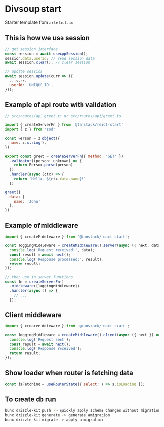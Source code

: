# Divsoup start

Starter template from `artefact.io`

## This is how we use session

```js
// get session interface
const session = await useAppSession();
session.data.userId; // read session data
await session.clear(); // clear session

// update session
await session.update(curr => ({
  ...curr,
  userId: 'UNIQUE_ID',
}));
```

## Example of api route with validation

```js
// src/routes/api.greet.ts or src/routes/api/greet.ts

import { createServerFn } from '@tanstack/react-start'
import { z } from 'zod'

const Person = z.object({
  name: z.string(),
})

export const greet = createServerFn({ method: 'GET' })
  .validator((person: unknown) => {
    return Person.parse(person)
  })
  .handler(async (ctx) => {
    return `Hello, ${ctx.data.name}!`
  })

greet({
  data: {
    name: 'John',
  },
})

```

## Example of middleware

```js
import { createMiddleware } from '@tanstack/react-start';

const loggingMiddleware = createMiddleware().server(async ({ next, data }) => {
  console.log('Request received:', data);
  const result = await next();
  console.log('Response processed:', result);
  return result;
});

// then use in server functions
const fn = createServerFn()
  .middleware([loggingMiddleware])
  .handler(async () => {
    // ...
  });
```

## Client middleware

```js
import { createMiddleware } from '@tanstack/react-start';

const loggingMiddleware = createMiddleware().client(async ({ next }) => {
  console.log('Request sent');
  const result = await next();
  console.log('Response received');
  return result;
});
```

## Show loader when router is fetching data

```js
const isFetching = useRouterState({ select: s => s.isLoading });
```

## To create db run

```sh
bunx drizzle-kit push -> quickly apply schema changes without migration file changes
bunx drizzle-kit generate -> generate amigration
bunx drizzle-kit migrate -> apply a migration
```
